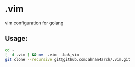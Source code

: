 # .vim
vim configuration  for golang


## Usage:
``` bash	
cd ~
[ -d .vim ] && mv  .vim  .bak_vim
git clone --recursive git@github.com:ahnan4arch/.vim.git
```


